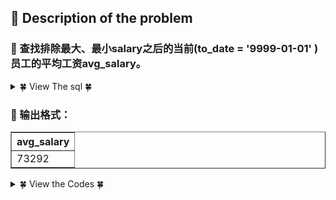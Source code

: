 ## &#128044; Description of the problem


### &#127800; 查找排除最大、最小salary之后的当前(to_date = '9999-01-01' )员工的平均工资avg_salary。

<details>
<summary>&#127808; View The sql &#127808;</summary>
  
```sql
CREATE TABLE `salaries` ( `emp_no` int(11) NOT NULL,
`salary` int(11) NOT NULL,
`from_date` date NOT NULL,
`to_date` date NOT NULL,
PRIMARY KEY (`emp_no`,`from_date`)); 
```
```sql
INSERT INTO salaries VALUES(10001,85097,'2001-06-22','2002-06-22');
INSERT INTO salaries VALUES(10001,88958,'2002-06-22','9999-01-01');
INSERT INTO salaries VALUES(10002,72527,'2001-08-02','9999-01-01');
INSERT INTO salaries VALUES(10003,43699,'2000-12-01','2001-12-01');
INSERT INTO salaries VALUES(10003,43311,'2001-12-01','9999-01-01');
INSERT INTO salaries VALUES(10004,70698,'2000-11-27','2001-11-27');```
INSERT INTO salaries VALUES(10004,74057,'2001-11-27','9999-01-01');
```
</details>

### &#127800; 输出格式：
<table align="center" border="1" cellpadding="2" cellspacing="0">  <tbody>   <tr>    <th>     avg_salary    </th>   </tr>  </tbody>  <tbody>   <tr>    <td>     73292    </td>   </tr>  </tbody> </table>
<details>
<summary>&#127808; View the Codes &#127808;</summary>
  

```sql
select avg(salary) as avg_salary from salaries
    where  to_date = '9999-01-01'
    and salary != (select max(salary) from salaries where to_date ='9999-01-01')
    and salary != (select min(salary) from salaries where to_date ='9999-01-01')
```
</details>

